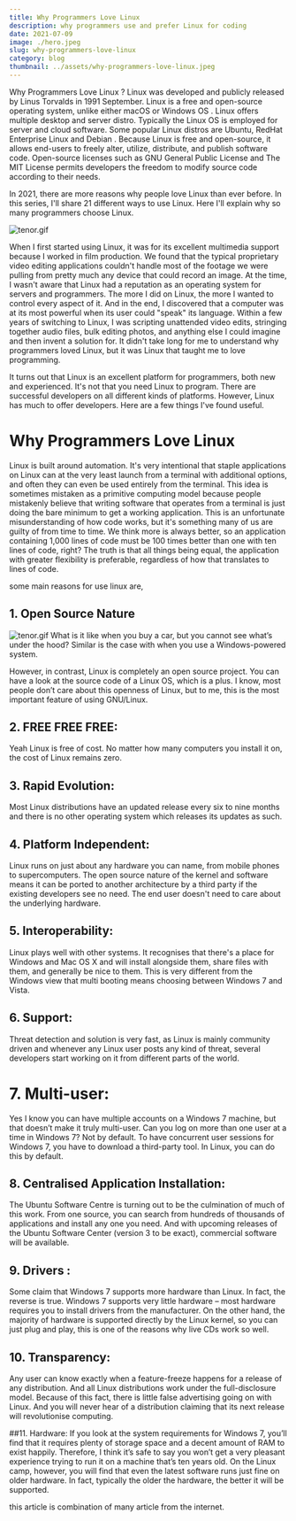 ```yaml
---
title: Why Programmers Love Linux
description: why programmers use and prefer Linux for coding
date: 2021-07-09
image: ./hero.jpeg
slug: why-programmers-love-linux
category: blog
thumbnail: ../assets/why-programmers-love-linux.jpeg
---
```


Why Programmers Love Linux ? Linux was developed and publicly released by Linus Torvalds in 1991 September. Linux is a free and open-source operating system, unlike either macOS or Windows OS . Linux offers multiple desktop and server distro. Typically the Linux OS is employed for server and cloud software. Some popular Linux distros are Ubuntu, RedHat Enterprise Linux and Debian . Because Linux is free and open-source, it allows end-users to freely alter, utilize, distribute, and publish software code. Open-source licenses such as GNU General Public License and The MIT License permits developers the freedom to modify source code according to their needs.

In 2021, there are more reasons why people love Linux than ever before. In this series, I'll share 21 different ways to use Linux. Here I'll explain why so many programmers choose Linux.

![tenor.gif](https://cdn.hashnode.com/res/hashnode/image/upload/v1616518933988/5S3x-ybIa.gif)

When I first started using Linux, it was for its excellent multimedia support because I worked in film production. We found that the typical proprietary video editing applications couldn't handle most of the footage we were pulling from pretty much any device that could record an image. At the time, I wasn't aware that Linux had a reputation as an operating system for servers and programmers. The more I did on Linux, the more I wanted to control every aspect of it. And in the end, I discovered that a computer was at its most powerful when its user could "speak" its language. Within a few years of switching to Linux, I was scripting unattended video edits, stringing together audio files, bulk editing photos, and anything else I could imagine and then invent a solution for. It didn't take long for me to understand why programmers loved Linux, but it was Linux that taught me to love programming.

It turns out that Linux is an excellent platform for programmers, both new and experienced. It's not that you need Linux to program. There are successful developers on all different kinds of platforms. However, Linux has much to offer developers. Here are a few things I've found useful.

# Why Programmers Love Linux

Linux is built around automation. It's very intentional that staple applications on Linux can at the very least launch from a terminal with additional options, and often they can even be used entirely from the terminal. This idea is sometimes mistaken as a primitive computing model because people mistakenly believe that writing software that operates from a terminal is just doing the bare minimum to get a working application. This is an unfortunate misunderstanding of how code works, but it's something many of us are guilty of from time to time. We think more is always better, so an application containing 1,000 lines of code must be 100 times better than one with ten lines of code, right? The truth is that all things being equal, the application with greater flexibility is preferable, regardless of how that translates to lines of code.

some main reasons for use linux are,

## 1. Open Source Nature

![tenor.gif](https://cdn.hashnode.com/res/hashnode/image/upload/v1616519017338/KoyS_gSnp.gif)
What is it like when you buy a car, but you cannot see what’s under the hood? Similar is the case with when you use a Windows-powered system.

However, in contrast, Linux is completely an open source project. You can have a look at the source code of a Linux OS, which is a plus.
I know, most people don’t care about this openness of Linux, but to me, this is the most important feature of using GNU/Linux.

## 2. FREE FREE FREE:

Yeah Linux is free of cost. No matter how many computers you install it on, the cost of Linux remains zero.

## 3. Rapid Evolution:

Most Linux distributions have an updated release every six to nine months and there is no other operating system which releases its updates as such.

## 4. Platform Independent:

Linux runs on just about any hardware you can name, from mobile phones to supercomputers. The open source nature of the kernel and software means it can be ported to another architecture by a third party if the existing developers see no need. The end user doesn't need to care about the underlying hardware.

## 5. Interoperability:

Linux plays well with other systems. It recognises that there's a place for Windows and Mac OS X and will install alongside them, share files with them, and generally be nice to them. This is very different from the Windows view that multi booting means choosing between Windows 7 and Vista.

## 6. Support:

Threat detection and solution is very fast, as Linux is mainly community driven and whenever any Linux user posts any kind of threat, several developers start working on it from different parts of the world.

# 7. Multi-user:

Yes I know you can have multiple accounts on a Windows 7 machine, but that doesn’t make it truly multi-user. Can you log on more than one user at a time in Windows 7? Not by default. To have concurrent user sessions for Windows 7, you have to download a third-party tool. In Linux, you can do this by default.

## 8. Centralised Application Installation:

The Ubuntu Software Centre is turning out to be the culmination of much of this work. From one source, you can search from hundreds of thousands of applications and install any one you need. And with upcoming releases of the Ubuntu Software Center (version 3 to be exact), commercial software will be available.

## 9. Drivers :

Some claim that Windows 7 supports more hardware than Linux. In fact, the reverse is true. Windows 7 supports very little hardware – most hardware requires you to install drivers from the manufacturer.
On the other hand, the majority of hardware is supported directly by the Linux kernel, so you can just plug and play, this is one of the reasons why live CDs work so well.

## 10. Transparency:

Any user can know exactly when a feature-freeze happens for a release of any distribution. And all Linux distributions work under the full-disclosure model. Because of this fact, there is little false advertising going on with Linux. And you will never hear of a distribution claiming that its next release will revolutionise computing.

##11. Hardware:
If you look at the system requirements for Windows 7, you’ll find that it requires plenty of storage space and a decent amount of RAM to exist happily. Therefore, I think it’s safe to say you won’t get a very pleasant experience trying to run it on a machine that’s ten years old. On the Linux camp, however, you will find that even the latest software runs just fine on older hardware. In fact, typically the older the hardware, the better it will be supported.

this article is combination of many article from the internet.
